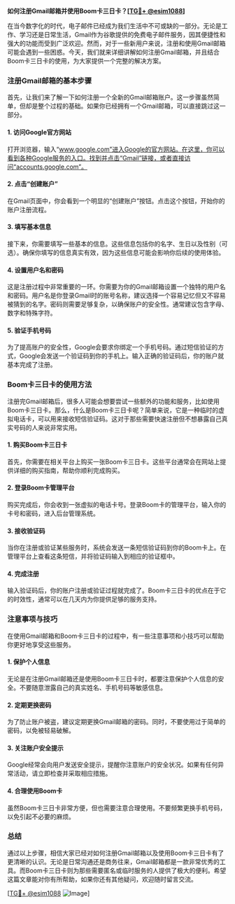 **如何注册Gmail邮箱并使用Boom卡三日卡？[[TG💪+ @esim1088](https://t.me/s/esim1088)]**

在当今数字化的时代，电子邮件已经成为我们生活中不可或缺的一部分。无论是工作、学习还是日常生活，Gmail作为谷歌提供的免费电子邮件服务，因其便捷性和强大的功能而受到广泛欢迎。然而，对于一些新用户来说，注册和使用Gmail邮箱可能会遇到一些困惑。今天，我们就来详细讲解如何注册Gmail邮箱，并且结合Boom卡三日卡的使用，为大家提供一个完整的解决方案。

### 注册Gmail邮箱的基本步骤

首先，让我们来了解一下如何注册一个全新的Gmail邮箱账户。这一步骤虽然简单，但却是整个过程的基础。如果你已经拥有一个Gmail邮箱，可以直接跳过这一部分。

#### 1. 访问Google官方网站
打开浏览器，输入“www.google.com”进入Google的官方网站。在这里，你可以看到各种Google服务的入口。找到并点击“Gmail”链接，或者直接访问“accounts.google.com”。

#### 2. 点击“创建账户”
在Gmail页面中，你会看到一个明显的“创建账户”按钮。点击这个按钮，开始你的账户注册流程。

#### 3. 填写基本信息
接下来，你需要填写一些基本的信息。这些信息包括你的名字、生日以及性别（可选）。确保你填写的信息真实有效，因为这些信息可能会影响你后续的使用体验。

#### 4. 设置用户名和密码
这是注册过程中非常重要的一环。你需要为你的Gmail邮箱设置一个独特的用户名和密码。用户名是你登录Gmail时的账号名称，建议选择一个容易记忆但又不容易被猜到的名字。密码则需要足够复杂，以确保账户的安全性。通常建议包含字母、数字和特殊字符。

#### 5. 验证手机号码
为了提高账户的安全性，Google会要求你绑定一个手机号码。通过短信验证的方式，Google会发送一个验证码到你的手机上。输入正确的验证码后，你的账户就基本完成了注册。

### Boom卡三日卡的使用方法

注册完Gmail邮箱后，很多人可能会想要尝试一些额外的功能和服务，比如使用Boom卡三日卡。那么，什么是Boom卡三日卡呢？简单来说，它是一种临时的虚拟电话卡，可以用来接收短信验证码。这对于那些需要快速注册但不想暴露自己真实号码的人来说非常实用。

#### 1. 购买Boom卡三日卡
首先，你需要在相关平台上购买一张Boom卡三日卡。这些平台通常会在网站上提供详细的购买指南，帮助你顺利完成购买。

#### 2. 登录Boom卡管理平台
购买完成后，你会收到一张虚拟的电话卡号。登录Boom卡的管理平台，输入你的卡号和密码，进入后台管理系统。

#### 3. 接收验证码
当你在注册或验证某些服务时，系统会发送一条短信验证码到你的Boom卡上。在管理平台上查看这条短信，并将验证码输入到相应的验证框中。

#### 4. 完成注册
输入验证码后，你的账户注册或验证过程就完成了。Boom卡三日卡的优点在于它的时效性，通常可以在几天内为你提供足够的服务支持。

### 注意事项与技巧

在使用Gmail邮箱和Boom卡三日卡的过程中，有一些注意事项和小技巧可以帮助你更好地享受这些服务。

#### 1. 保护个人信息
无论是在注册Gmail邮箱还是使用Boom卡三日卡时，都要注意保护个人信息的安全。不要随意泄露自己的真实姓名、手机号码等敏感信息。

#### 2. 定期更换密码
为了防止账户被盗，建议定期更换Gmail邮箱的密码。同时，不要使用过于简单的密码，以免被轻易破解。

#### 3. 关注账户安全提示
Google经常会向用户发送安全提示，提醒你注意账户的安全状况。如果有任何异常活动，请立即检查并采取相应措施。

#### 4. 合理使用Boom卡
虽然Boom卡三日卡非常方便，但也需要注意合理使用。不要频繁更换手机号码，以免引起不必要的麻烦。

### 总结

通过以上步骤，相信大家已经对如何注册Gmail邮箱以及使用Boom卡三日卡有了更清晰的认识。无论是日常沟通还是商务往来，Gmail邮箱都是一款非常优秀的工具。而Boom卡三日卡则为那些需要匿名或临时服务的人提供了极大的便利。希望这篇文章能对你有所帮助，如果你还有其他疑问，欢迎随时留言交流。

[[TG💪+ @esim1088](https://t.me/s/esim1088) ![Image](https://i.postimg.cc/4NQfJmqS/Snipaste-2025-05-13-00-14-12.png)]